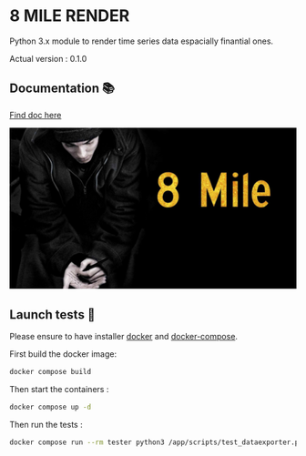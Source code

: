 # 8 MILE RENDER

Python 3.x module to render time series data espacially finantial ones.

Actual version : 0.1.0

## Documentation 📚

[Find doc here](https://theophane-droid.github.io/8miles-render/)

![](img/8mile.jpg)

## Launch tests 🧪

Please ensure to have installer [docker](https://docs.docker.com/get-docker/) and [docker-compose](https://docs.docker.com/compose/install/).

First build the docker image:

```bash
docker compose build
```

Then start the containers :

```bash
docker compose up -d
```

Then run the tests :

```bash
docker compose run --rm tester python3 /app/scripts/test_dataexporter.py
```